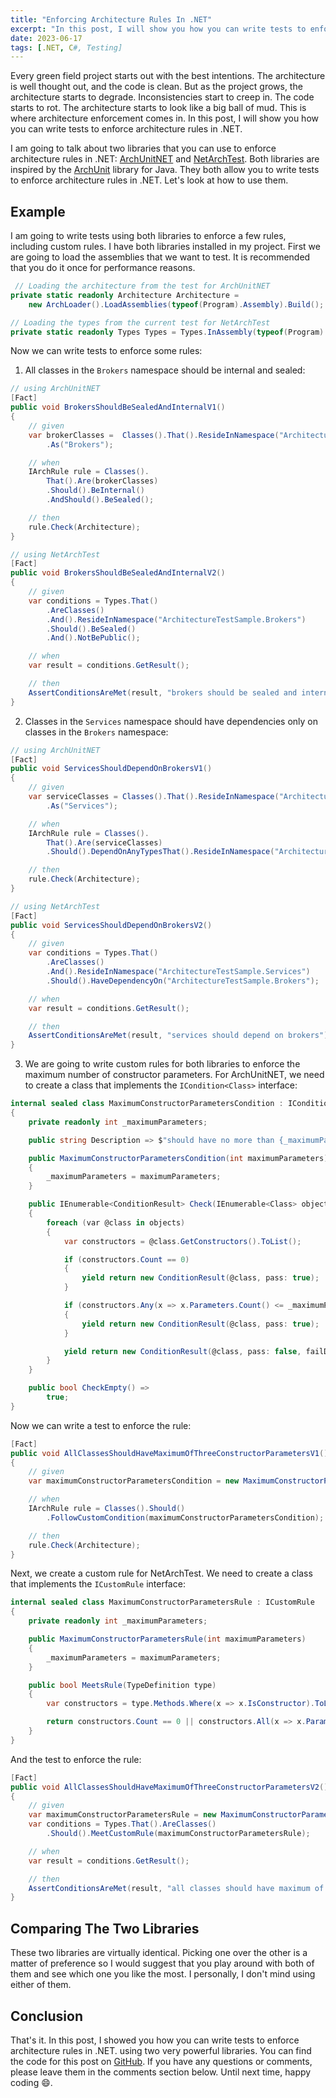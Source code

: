 ```yaml
---
title: "Enforcing Architecture Rules In .NET"
excerpt: "In this post, I will show you how you can write tests to enforce architecture rules in .NET."
date: 2023-06-17
tags: [.NET, C#, Testing]
---
```


Every green field project starts out with the best intentions. The architecture is well thought out, and the code is clean. But as the project grows, the architecture starts to degrade. Inconsistencies start to creep in. The code starts to rot. The architecture starts to look like a big ball of mud. This is where architecture enforcement comes in. In this post, I will show you how you can write tests to enforce architecture rules in .NET.

I am going to talk about two libraries that you can use to enforce architecture rules in .NET: [ArchUnitNET](https://archunitnet.readthedocs.io/en/latest/) and [NetArchTest](https://github.com/BenMorris/NetArchTest). Both libraries are inspired by the [ArchUnit](https://www.archunit.org/) library for Java. They both allow you to write tests to enforce architecture rules in .NET. Let's look at how to use them.

## Example

I am going to write tests using both libraries to enforce a few rules, including custom rules. I have both libraries installed in my project. First we are going to load the assemblies that we want to test. It is recommended that you do it once for performance reasons.

```csharp
 // Loading the architecture from the test for ArchUnitNET
private static readonly Architecture Architecture =
    new ArchLoader().LoadAssemblies(typeof(Program).Assembly).Build();

// Loading the types from the current test for NetArchTest
private static readonly Types Types = Types.InAssembly(typeof(Program).Assembly);
```

Now we can write tests to enforce some rules:

1. All classes in the `Brokers` namespace should be internal and sealed:

```csharp
// using ArchUnitNET
[Fact]
public void BrokersShouldBeSealedAndInternalV1()
{
    // given
    var brokerClasses =  Classes().That().ResideInNamespace("ArchitectureTestSample.Brokers")
        .As("Brokers");

    // when
    IArchRule rule = Classes().
        That().Are(brokerClasses)
        .Should().BeInternal()
        .AndShould().BeSealed();

    // then
    rule.Check(Architecture);
}

// using NetArchTest
[Fact]
public void BrokersShouldBeSealedAndInternalV2()
{
    // given
    var conditions = Types.That()
        .AreClasses()
        .And().ResideInNamespace("ArchitectureTestSample.Brokers")
        .Should().BeSealed()
        .And().NotBePublic();

    // when
    var result = conditions.GetResult();

    // then
    AssertConditionsAreMet(result, "brokers should be sealed and internal");
}
```

2. Classes in the `Services` namespace should have dependencies only on classes in the `Brokers` namespace:

```csharp
// using ArchUnitNET
[Fact]
public void ServicesShouldDependOnBrokersV1()
{
    // given
    var serviceClasses = Classes().That().ResideInNamespace("ArchitectureTestSample.Services")
        .As("Services");

    // when
    IArchRule rule = Classes().
        That().Are(serviceClasses)
        .Should().DependOnAnyTypesThat().ResideInNamespace("ArchitectureTestSample.Brokers");

    // then
    rule.Check(Architecture);
}

// using NetArchTest
[Fact]
public void ServicesShouldDependOnBrokersV2()
{
    // given
    var conditions = Types.That()
        .AreClasses()
        .And().ResideInNamespace("ArchitectureTestSample.Services")
        .Should().HaveDependencyOn("ArchitectureTestSample.Brokers");

    // when
    var result = conditions.GetResult();

    // then
    AssertConditionsAreMet(result, "services should depend on brokers");
}
```

3. We are going to write custom rules for both libraries to enforce the maximum number of constructor parameters. For ArchUnitNET, we need to create a class that implements the `ICondition<Class>` interface:

```csharp
internal sealed class MaximumConstructorParametersCondition : ICondition<Class>
{
    private readonly int _maximumParameters;

    public string Description => $"should have no more than {_maximumParameters} constructor parameters";

    public MaximumConstructorParametersCondition(int maximumParameters)
    {
        _maximumParameters = maximumParameters;
    }

    public IEnumerable<ConditionResult> Check(IEnumerable<Class> objects, Architecture architecture)
    {
        foreach (var @class in objects)
        {
            var constructors = @class.GetConstructors().ToList();

            if (constructors.Count == 0)
            {
                yield return new ConditionResult(@class, pass: true);
            }

            if (constructors.Any(x => x.Parameters.Count() <= _maximumParameters))
            {
                yield return new ConditionResult(@class, pass: true);
            }

            yield return new ConditionResult(@class, pass: false, failDescription: $"has a constructor with more than {_maximumParameters} parameters");
        }
    }

    public bool CheckEmpty() =>
        true;
}
```

Now we can write a test to enforce the rule:

```csharp
[Fact]
public void AllClassesShouldHaveMaximumOfThreeConstructorParametersV1()
{
    // given
    var maximumConstructorParametersCondition = new MaximumConstructorParametersCondition(3);

    // when
    IArchRule rule = Classes().Should()
        .FollowCustomCondition(maximumConstructorParametersCondition);

    // then
    rule.Check(Architecture);
}
```

Next, we create a custom rule for NetArchTest. We need to create a class that implements the `ICustomRule` interface:

```csharp
internal sealed class MaximumConstructorParametersRule : ICustomRule
{
    private readonly int _maximumParameters;

    public MaximumConstructorParametersRule(int maximumParameters)
    {
        _maximumParameters = maximumParameters;
    }

    public bool MeetsRule(TypeDefinition type)
    {
        var constructors = type.Methods.Where(x => x.IsConstructor).ToList();

        return constructors.Count == 0 || constructors.All(x => x.Parameters.Count <= _maximumParameters);
    }
}
```

And the test to enforce the rule:

```csharp
[Fact]
public void AllClassesShouldHaveMaximumOfThreeConstructorParametersV2()
{
    // given
    var maximumConstructorParametersRule = new MaximumConstructorParametersRule(maximumParameters: 3);
    var conditions = Types.That().AreClasses()
        .Should().MeetCustomRule(maximumConstructorParametersRule);

    // when
    var result = conditions.GetResult();

    // then
    AssertConditionsAreMet(result, "all classes should have maximum of three constructor parameters");
}
```

## Comparing The Two Libraries

These two libraries are virtually identical. Picking one over the other is a matter of preference so I would suggest that you play around with both of them and see which one you like the most. I personally, I don't mind using either of them.

## Conclusion

That's it. In this post, I showed you how you can write tests to enforce architecture rules in .NET. using two very powerful libraries. You can find the code for this post on [GitHub](https://github.com/vince-nyanga/architecture-test-sample). If you have any questions or comments, please leave them in the comments section below. Until next time, happy coding :smile:.
